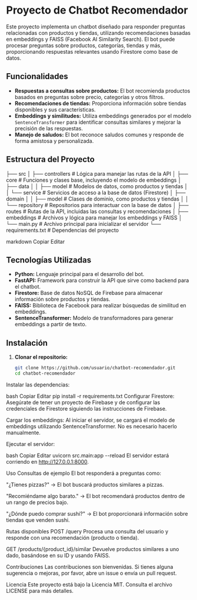 # Proyecto de Chatbot Recomendador

Este proyecto implementa un chatbot diseñado para responder preguntas relacionadas con productos y tiendas, utilizando recomendaciones basadas en embeddings y FAISS (Facebook AI Similarity Search). El bot puede procesar preguntas sobre productos, categorías, tiendas y más, proporcionando respuestas relevantes usando Firestore como base de datos.

## Funcionalidades

- **Respuestas a consultas sobre productos:** El bot recomienda productos basados en preguntas sobre precio, categorías y otros filtros.
- **Recomendaciones de tiendas:** Proporciona información sobre tiendas disponibles y sus características.
- **Embeddings y similitudes:** Utiliza embeddings generados por el modelo `SentenceTransformer` para identificar consultas similares y mejorar la precisión de las respuestas.
- **Manejo de saludos:** El bot reconoce saludos comunes y responde de forma amistosa y personalizada.

## Estructura del Proyecto

├── src │ ├── controllers # Lógica para manejar las rutas de la API │ ├── core # Funciones y clases base, incluyendo el modelo de embeddings │ ├── data │ │ ├── model # Modelos de datos, como productos y tiendas │ │ └── service # Servicios de acceso a la base de datos (Firestore) │ ├── domain │ │ ├── model # Clases de dominio, como productos y tiendas │ │ └── repository # Repositorios para interactuar con la base de datos │ ├── routes # Rutas de la API, incluidas las consultas y recomendaciones │ ├── embeddings # Archivos y lógica para manejar los embeddings y FAISS │ └── main.py # Archivo principal para inicializar el servidor └── requirements.txt # Dependencias del proyecto

markdown
Copiar
Editar

## Tecnologías Utilizadas

- **Python:** Lenguaje principal para el desarrollo del bot.
- **FastAPI:** Framework para construir la API que sirve como backend para el chatbot.
- **Firestore:** Base de datos NoSQL de Firebase para almacenar información sobre productos y tiendas.
- **FAISS:** Biblioteca de Facebook para realizar búsquedas de similitud en embeddings.
- **SentenceTransformer:** Modelo de transformadores para generar embeddings a partir de texto.

## Instalación

1. **Clonar el repositorio:**
   ```bash
   git clone https://github.com/usuario/chatbot-recomendador.git
   cd chatbot-recomendador
Instalar las dependencias:

bash
Copiar
Editar
pip install -r requirements.txt
Configurar Firestore: Asegúrate de tener un proyecto de Firebase y de configurar las credenciales de Firestore siguiendo las instrucciones de Firebase.

Cargar los embeddings: Al iniciar el servidor, se cargará el modelo de embeddings utilizando SentenceTransformer. No es necesario hacerlo manualmente.

Ejecutar el servidor:

bash
Copiar
Editar
uvicorn src.main:app --reload
El servidor estará corriendo en http://127.0.0.1:8000.

Uso
Consultas de ejemplo
El bot responderá a preguntas como:

"¿Tienes pizzas?" → El bot buscará productos similares a pizzas.

"Recomiéndame algo barato." → El bot recomendará productos dentro de un rango de precios bajo.

"¿Dónde puedo comprar sushi?" → El bot proporcionará información sobre tiendas que venden sushi.

Rutas disponibles
POST /query
Procesa una consulta del usuario y responde con una recomendación (producto o tienda).

GET /products/{product_id}/similar
Devuelve productos similares a uno dado, basándose en su ID y usando FAISS.

Contribuciones
Las contribuciones son bienvenidas. Si tienes alguna sugerencia o mejoras, por favor, abre un issue o envía un pull request.

Licencia
Este proyecto está bajo la Licencia MIT. Consulta el archivo LICENSE para más detalles.
